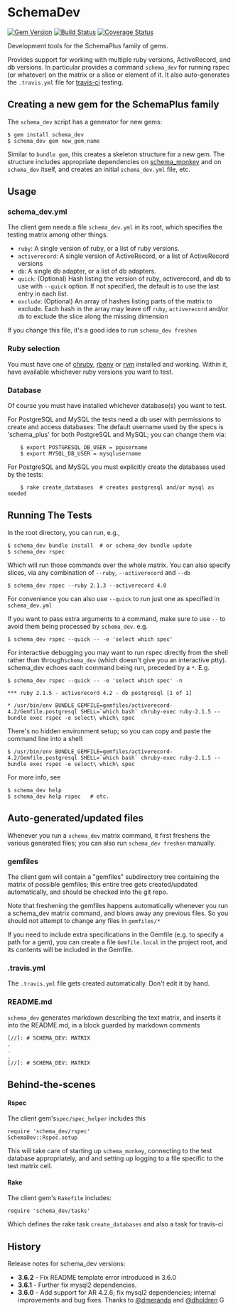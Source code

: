 # SchemaDev

[![Gem Version](https://badge.fury.io/rb/schema_dev.svg)](http://badge.fury.io/rb/schema_dev)
[![Build Status](https://secure.travis-ci.org/SchemaPlus/schema_dev.svg)](http://travis-ci.org/SchemaPlus/schema_dev)
[![Coverage Status](https://img.shields.io/coveralls/SchemaPlus/schema_dev.svg)](https://coveralls.io/r/SchemaPlus/schema_dev)

Development tools for the SchemaPlus family of gems.

Provides support for working with multiple ruby versions, ActiveRecord, and db versions.  In particular provides a command `schema_dev` for running rspec (or whatever) on the matrix or  a slice or element of it.  It also auto-generates the `.travis.yml` file for [travis-ci](https://travis-ci.org) testing.

## Creating a new gem for the SchemaPlus family

The `schema_dev` script has a generator for new gems:

	$ gem install schema_dev
	$ schema_dev gem new_gem_name
	
Similar to `bundle gem`, this creates a skeleton structure for a new gem.  The structure includes appropriate dependencies on [schema_monkey](https://github.com/SchemaPlus/schema_monkey) and on `schema_dev` itself, and creates an initial `schema_dev.yml` file, etc.
	

## Usage

### schema_dev.yml

The client gem needs a file `schema_dev.yml` in its root, which specifies the testing matrix among other things.

* `ruby`:  A single version of ruby, or a list of ruby versions.
* `activerecord`: A single version of ActiveRecord, or a list of ActiveRecord versions
* `db`:  A single db adapter, or a list of db adapters.
* `quick`: (Optional) Hash listing the version of ruby, activerecord, and db to use with `--quick` option.  If not specified, the default is to use the last entry in each list.
* `exclude`: (Optional) An array of hashes listing parts of the matrix to exclude.  Each hash in the array may leave off `ruby`, `activerecord` and/or `db` to exclude the slice along the missing dimension

If you change this file, it's a good idea to run `schema_dev freshen`

### Ruby selection

You must have one of [chruby](https://github.com/postmodern/chruby), [rbenv](https://github.com/sstephenson/rbenv) or [rvm](http://rvm.io) installed and working.  Within it, have available whichever ruby versions you want to test.

### Database

Of course you must have installed whichever database(s) you want to test.

For PostgreSQL and MySQL the tests need a db user with permissions to create and access databases: The default username used by the specs is 'schema_plus' for both PostgreSQL and MySQL; you can change them via:

        $ export POSTGRESQL_DB_USER = pgusername
        $ export MYSQL_DB_USER = mysqlusername

For PostgreSQL and MySQL you must explicitly create the databases used by the tests:

        $ rake create_databases  # creates postgresql and/or mysql as needed

## Running The Tests

In the root directory, you can run, e.g.,

    $ schema_dev bundle install  # or schema_dev bundle update
    $ schema_dev rspec

Which will run those commands over the whole matrix.  You can also specify slices, via any combination of `--ruby`, `--activerecord` and `--db`

    $ schema_dev rspec --ruby 2.1.3 --activerecord 4.0

For convenience you can also use `--quick` to run just one as specified in `schema_dev.yml`

If you want to pass extra arguments to a command, make sure to use `--` to avoid them being processed by `schema_dev`.  e.g.

	$ schema_dev rspec --quick -- -e 'select which spec'

For interactive debugging you may want to run rspec directly from the shell rather than through`schema_dev` (which doesn't give you an interactive ptty).  schema_dev echoes each command being run, preceded by a `*`.  E.g.

	$ schema_dev rspec --quick -- -e 'select which spec' -n

	*** ruby 2.1.5 - activerecord 4.2 - db postgresql [1 of 1]

	* /usr/bin/env BUNDLE_GEMFILE=gemfiles/activerecord-4.2/Gemfile.postgresql SHELL=`which bash` chruby-exec ruby-2.1.5 -- bundle exec rspec -e select\ which\ spec


There's no hidden environment setup; so you can copy and paste the command line into a shell:

	$ /usr/bin/env BUNDLE_GEMFILE=gemfiles/activerecord-4.2/Gemfile.postgresql SHELL=`which bash` chruby-exec ruby-2.1.5 -- bundle exec rspec -e select\ which\ spec

	
For more info, see

    $ schema_dev help
    $ schema_dev help rspec   # etc.

## Auto-generated/updated files

Whenever you run a `schema_dev` matrix command, it first freshens the various generated files; you can also run `schema_dev freshen` manually.

### gemfiles

The client gem will contain a "gemfiles" subdirectory tree containing the matrix of
possible gemfiles; this entire tree gets created/updated automatically, and should be checked into the git repo.

Note that freshening the gemfiles happens automatically whenever you run a schema_dev matrix command, and blows away any previous files.  So you should not attempt to change any files in `gemfiles/*`

If you need to include extra specifications in the Gemfile (e.g. to specify a path for a gem), you can create a file `Gemfile.local` in the project root, and its contents will be included in the Gemfile.

### .travis.yml

The `.travis.yml` file gets created automatically.  Don't edit it by hand.

### README.md

`schema_dev` generates markdown describing the text matrix, and inserts it into the README.md, in a block guarded by markdown comments

    [//]: # SCHEMA_DEV: MATRIX
    .
    .
    .
    [//]: # SCHEMA_DEV: MATRIX


## Behind-the-scenes

#### Rspec

The client gem's`spec/spec_helper` includes this

    require 'schema_dev/rspec'
    SchemaDev::Rspec.setup

This will take care of starting up `schema_monkey`, connecting to the test database appropriately, and and setting up logging to a file specific to the test matrix cell.

#### Rake

The client gem's `Rakefile` includes:

    require 'schema_dev/tasks'

Which defines the rake task `create_databases` and also a task for travis-ci

## History

Release notes for schema_dev versions:

* **3.6.2** - Fix README template error introduced in 3.6.0
* **3.6.1** - Further fix mysql2 dependencies.
* **3.6.0** - Add support for AR 4.2.6; fix mysql2 dependencies; internal improvements and bug fixes.  Thanks to [@dmeranda](https://github.com/SchemaPlus/schema_dev/issues?q=is%3Apr+is%3Aopen+author%3Admeranda) and [@dholdren](https://github.com/SchemaPlus/schema_dev/issues?q=is%3Apr+is%3Aopen+author%3Adholdren)
G

